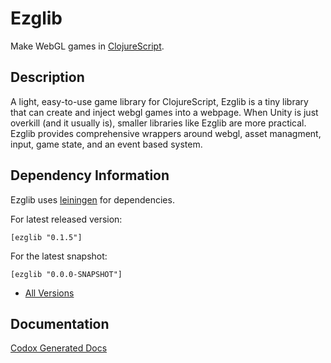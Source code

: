 Ezglib
==
Make WebGL games in [ClojureScript](https://github.com/clojure/clojurescript).
## Description ##
A light, easy-to-use game library for ClojureScript, Ezglib is a tiny library
that can create and inject webgl games into a webpage. When Unity is just overkill (and it usually is),
smaller libraries like Ezglib are more practical. Ezglib provides comprehensive wrappers around webgl,
asset managment, input, game state, and an event based system.
## Dependency Information ##
Ezglib uses [leiningen](http://leiningen.org/) for dependencies.

For latest released version:

```
[ezglib "0.1.5"]
```

For the latest snapshot:

```
[ezglib "0.0.0-SNAPSHOT"]
```

* [All Versions](https://clojars.org/ezglib)

## Documentation ##

[Codox Generated Docs](http://bakpakin.github.io/ezglib/doc/)

